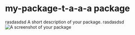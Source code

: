 # my-package-t-a-a-a package
rasdasdsd
A short description of your package.
rasdasdsd
![A screenshot of your package](https://f.cloud.github.com/assets/69169/2290250/c35d867a-a017-11e3-86be-cd7c5bf3ff9b.gif)
